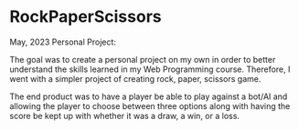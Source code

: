 # RockPaperScissors
May, 2023 Personal Project:

The goal was to create a personal project on my own in order to better understand the skills learned in my Web Programming course. Therefore, I went with a simpler project of creating rock, paper, scissors game. 

The end product was to have a player be able to play against a bot/AI and allowing the player to choose between three options along with having the score be kept up with whether it was a draw, a win, or a loss.
